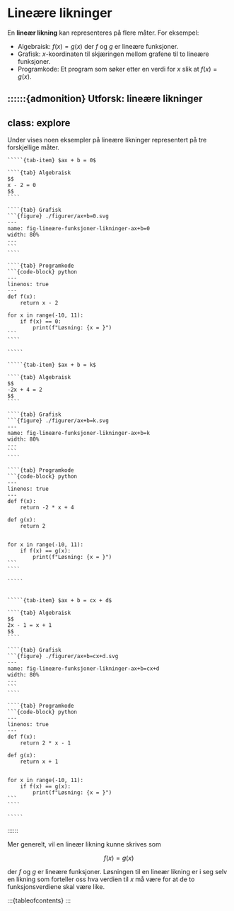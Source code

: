 # Lineære likninger


En **lineær likning** kan representeres på flere måter. For eksempel:
* Algebraisk: $f(x) = g(x)$ der $f$ og $g$ er lineære funksjoner.
* Grafisk: $x$-koordinaten til skjæringen mellom grafene til to lineære funksjoner.
* Programkode: Et program som søker etter en verdi for $x$ slik at $f(x) = g(x)$. 

::::::{admonition} Utforsk: lineære likninger
---
class: explore
---

Under vises noen eksempler på lineære likninger representert på tre forskjellige måter.

``````{tab-set} 
`````{tab-item} $ax + b = 0$

````{tab} Algebraisk
$$
x - 2 = 0
$$
````

````{tab} Grafisk
```{figure} ./figurer/ax+b=0.svg
---
name: fig-lineære-funksjoner-likninger-ax+b=0
width: 80%
---
```
````

````{tab} Programkode
```{code-block} python
---
linenos: true
---
def f(x):
    return x - 2

for x in range(-10, 11):
    if f(x) == 0:
        print(f"Løsning: {x = }")
```
````

`````

`````{tab-item} $ax + b = k$

````{tab} Algebraisk
$$
-2x + 4 = 2
$$
````

````{tab} Grafisk
```{figure} ./figurer/ax+b=k.svg
---
name: fig-lineære-funksjoner-likninger-ax+b=k
width: 80%
---
```
````

````{tab} Programkode
```{code-block} python
---
linenos: true
---
def f(x):
    return -2 * x + 4

def g(x):
    return 2


for x in range(-10, 11):
    if f(x) == g(x):
        print(f"Løsning: {x = }")
```
````

`````


`````{tab-item} $ax + b = cx + d$

````{tab} Algebraisk
$$
2x - 1 = x + 1
$$
````

````{tab} Grafisk
```{figure} ./figurer/ax+b=cx+d.svg
---
name: fig-lineære-funksjoner-likninger-ax+b=cx+d
width: 80%
---
```
````

````{tab} Programkode
```{code-block} python
---
linenos: true
---
def f(x):
    return 2 * x - 1

def g(x):
    return x + 1


for x in range(-10, 11):
    if f(x) == g(x):
        print(f"Løsning: {x = }")
```
````

`````

``````


::::::



Mer generelt, vil en lineær likning kunne skrives som

$$
f(x) = g(x)
$$

der $f$ og $g$ er lineære funksjoner. Løsningen til en lineær likning er i seg selv en likning som forteller oss hva verdien til $x$ må være for at de to funksjonsverdiene skal være like. 


:::{tableofcontents}
:::
